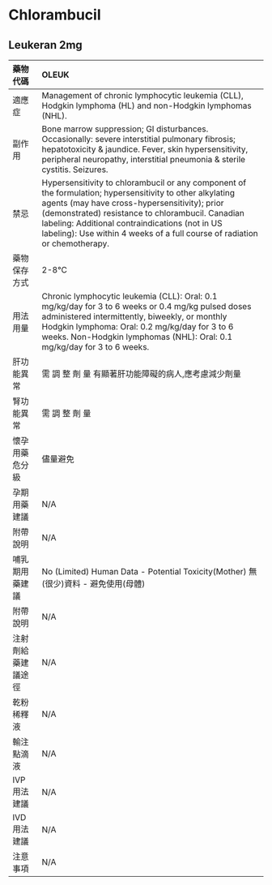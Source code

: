 # Chlorambucil

## Leukeran 2mg

| 藥物代碼 | OLEUK |
| :--- | :--- |
| 適應症 | Management of chronic lymphocytic leukemia \(CLL\), Hodgkin lymphoma \(HL\) and non-Hodgkin lymphomas \(NHL\). |
| 副作用 | Bone marrow suppression; GI disturbances. Occasionally: severe interstitial pulmonary fibrosis; hepatotoxicity & jaundice. Fever, skin hypersensitivity, peripheral neuropathy, interstitial pneumonia & sterile cystitis. Seizures. |
| 禁忌 | Hypersensitivity to chlorambucil or any component of the formulation; hypersensitivity to other alkylating agents \(may have cross-hypersensitivity\); prior \(demonstrated\) resistance to chlorambucil. Canadian labeling: Additional contraindications \(not in US labeling\): Use within 4 weeks of a full course of radiation or chemotherapy. |
| 藥物保存方式 | 2-8°C |
| 用法用量 | Chronic lymphocytic leukemia \(CLL\): Oral: 0.1 mg/kg/day for 3 to 6 weeks or 0.4 mg/kg pulsed doses administered intermittently, biweekly, or monthly Hodgkin lymphoma: Oral: 0.2 mg/kg/day for 3 to 6 weeks. Non-Hodgkin lymphomas \(NHL\): Oral: 0.1 mg/kg/day for 3 to 6 weeks. |
| 肝功能異常 | 需 調 整 劑 量  有顯著肝功能障礙的病人,應考慮減少劑量 |
| 腎功能異常 | 需 調 整 劑 量 |
| 懷孕用藥危分級 | 儘量避免 |
| 孕期用藥建議 | N/A |
| 附帶說明 | N/A |
| 哺乳期用藥建議 | No \(Limited\) Human Data - Potential Toxicity\(Mother\) 無\(很少\)資料 - 避免使用\(母體\) |
| 附帶說明 | N/A |
| 注射劑給藥建議途徑 | N/A |
| 乾粉稀釋液 | N/A |
| 輸注點滴液 | N/A |
| IVP 用法建議 | N/A |
| IVD 用法建議 | N/A |
| 注意事項 | N/A |

